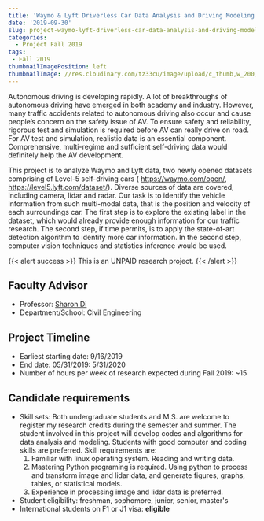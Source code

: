 ```yaml
---
title: 'Waymo & Lyft Driverless Car Data Analysis and Driving Modeling'
date: '2019-09-30'
slug: project-waymo-lyft-driverless-car-data-analysis-and-driving-modeling
categories:
  - Project Fall 2019
tags:
 - Fall 2019
thumbnailImagePosition: left
thumbnailImage: //res.cloudinary.com/tz33cu/image/upload/c_thumb,w_200,g_face/v1547675604/2000px-Capsule__ge%CC%81lule.svg_spzxwr.png
---
```

Autonomous driving is developing rapidly. A lot of breakthroughs of autonomous driving have emerged in both academy and industry. However, many traffic accidents related to autonomous driving also occur and cause people’s concern on the safety issue of AV. To ensure safety and reliability, rigorous test and simulation is required before AV can really drive on road. For AV test and simulation, realistic data is an essential component. Comprehensive, multi-regime and sufficient self-driving data would definitely help the AV development.

<!--more-->

This project is to analyze Waymo and Lyft data, two newly opened datasets comprising of Level-5 self-driving cars ( https://waymo.com/open/, https://level5.lyft.com/dataset/). Diverse sources of data are covered, including camera, lidar and radar. Our task is to identify the vehicle information from such multi-modal data, that is the position and velocity of each surroundings car. The first step is to explore the existing label in the dataset, which would already provide enough information for our traffic research. The second step, if time permits, is to apply the state-of-art detection algorithm to identify more car information. In the second step, computer vision techniques and statistics inference would be used.

{{< alert success >}}
This is an UNPAID research project.
{{< /alert >}}

## Faculty Advisor
+ Professor: [Sharon Di](https://sharondi-columbia.wixsite.com/ditectlab/home-1)
+ Department/School: Civil Engineering

## Project Timeline
+ Earliest starting date: 9/16/2019
+ End date: 05/31/2019: 5/31/2020
+ Number of hours per week of research expected during Fall 2019: ~15

## Candidate requirements
+ Skill sets: Both undergraduate students and M.S. are welcome to register my research credits during the semester and summer. The student involved in this project will develop codes and algorithms for data analysis and modeling. Students with good computer and coding skills are preferred. Skill requirements are:
  1.	Familiar with linux operating system. Reading and writing data.
  2.	Mastering Python programing is required. Using python to process and transform image and lidar data, and generate figures, graphs, tables, or statistical models.
  3.	Experience in processing image and lidar data is preferred.
+ Student eligibility: ~~freshman~~, ~~sophomore~~, ~~junior~~, senior, master's
+ International students on F1 or J1 visa: **eligible**
